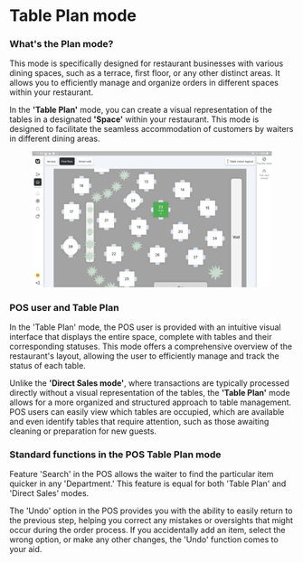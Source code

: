 # Table Plan mode

### What's the Plan mode?

This mode is specifically designed for restaurant businesses with various dining spaces, such as a terrace, first floor, or any other distinct areas. It allows you to efficiently manage and organize orders in different spaces within your restaurant.

In the **'Table Plan'** mode, you can create a visual representation of the tables in a designated **'Space'** within your restaurant. This mode is designed to facilitate the seamless accommodation of customers by waiters in different dining areas.

<figure><img src="../../../.gitbook/assets/display-pos.jpg" alt=""><figcaption></figcaption></figure>

### POS user and Table Plan

In the 'Table Plan' mode, the POS user is provided with an intuitive visual interface that displays the entire space, complete with tables and their corresponding statuses. This mode offers a comprehensive overview of the restaurant's layout, allowing the user to efficiently manage and track the status of each table.

Unlike the **'Direct Sales mode'**, where transactions are typically processed directly without a visual representation of the tables, the **'Table Plan'** mode allows for a more organized and structured approach to table management. POS users can easily view which tables are occupied, which are available and even identify tables that require attention, such as those awaiting cleaning or preparation for new guests.

### Standard functions in the POS Table Plan mode

Feature 'Search' in the POS allows the waiter to find the particular item quicker in any 'Department.' This feature is equal for both 'Table Plan' and 'Direct Sales' modes.

The 'Undo' option in the POS provides you with the ability to easily return to the previous step, helping you correct any mistakes or oversights that might occur during the order process. If you accidentally add an item, select the wrong option, or make any other changes, the 'Undo' function comes to your aid.
